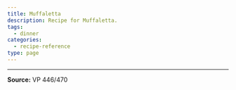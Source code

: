 ```yaml
---
title: Muffaletta
description: Recipe for Muffaletta.
tags:
  - dinner
categories:
  - recipe-reference
type: page
---
```


---

**Source:** VP 446/470